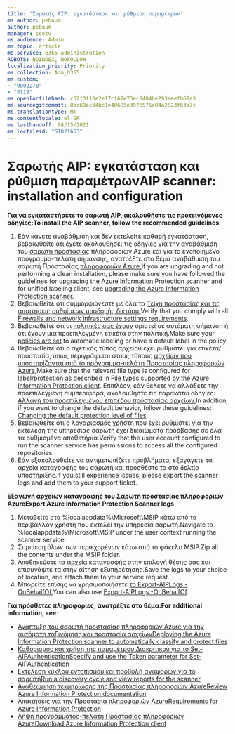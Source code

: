 ```yaml
---
title: 'Σαρωτής AIP: εγκατάσταση και ρύθμιση παραμέτρων'
ms.author: pebaum
author: pebaum
manager: scotv
ms.audience: Admin
ms.topic: article
ms.service: o365-administration
ROBOTS: NOINDEX, NOFOLLOW
localization_priority: Priority
ms.collection: Adm_O365
ms.custom:
- "9002278"
- "5119"
ms.openlocfilehash: c32f3f10e2e17cf67e73ec8404be293eeefb68a3
ms.sourcegitcommit: 8bc60ec34bc1e40685e3976576e04a2623f63a7c
ms.translationtype: MT
ms.contentlocale: el-GR
ms.lasthandoff: 04/15/2021
ms.locfileid: "51821663"
---
```

# <a name="aip-scanner-installation-and-configuration"></a><span data-ttu-id="7bccf-102">Σαρωτής AIP: εγκατάσταση και ρύθμιση παραμέτρων</span><span class="sxs-lookup"><span data-stu-id="7bccf-102">AIP scanner: installation and configuration</span></span>

<span data-ttu-id="7bccf-103">**Για να εγκαταστήσετε το σαρωτή AIP, ακολουθήστε τις προτεινόμενες οδηγίες:**</span><span class="sxs-lookup"><span data-stu-id="7bccf-103">**To install the AIP scanner, follow the recommended guidelines**:</span></span>

1. <span data-ttu-id="7bccf-104">Εάν κάνετε αναβάθμιση και δεν εκτελείτε καθαρή εγκατάσταση, βεβαιωθείτε ότι έχετε ακολουθήσει τις οδηγίες για την αναβάθμιση του [σαρωτή προστασίας](https://docs.microsoft.com/azure/information-protection/rms-client/client-admin-guide#upgrading-the-azure-information-protection-scanner) πληροφοριών Azure και για το ενοποιημένο πρόγραμμα-πελάτη σήμανσης, ανατρέξτε στο θέμα αναβάθμιση του σαρωτή Προστασίας [πληροφοριών Azure.](https://docs.microsoft.com/azure/information-protection/rms-client/clientv2-admin-guide#upgrading-the-azure-information-protection-scanner)</span><span class="sxs-lookup"><span data-stu-id="7bccf-104">If you are upgrading and not performing a clean installation, please make sure you have followed the guidelines for [upgrading the Azure Information Protection scanner](https://docs.microsoft.com/azure/information-protection/rms-client/client-admin-guide#upgrading-the-azure-information-protection-scanner) and for unified labeling client, see [upgrading the Azure Information Protection scanner](https://docs.microsoft.com/azure/information-protection/rms-client/clientv2-admin-guide#upgrading-the-azure-information-protection-scanner).</span></span>
2. <span data-ttu-id="7bccf-105">Βεβαιωθείτε ότι συμμορφώνεστε με όλα τα [Τείχη προστασίας και τις απαιτήσεις ρυθμίσεων υποδομής δικτύου.](https://docs.microsoft.com/azure/information-protection/requirements#firewalls-and-network-infrastructure)</span><span class="sxs-lookup"><span data-stu-id="7bccf-105">Verify that you comply with all [Firewalls and network infrastructure settings requirements](https://docs.microsoft.com/azure/information-protection/requirements#firewalls-and-network-infrastructure).</span></span>
3. <span data-ttu-id="7bccf-106">Βεβαιωθείτε ότι οι [πολιτικές σας έχουν](https://docs.microsoft.com/azure/information-protection/configure-policy) οριστεί σε αυτόματη σήμανση ή ότι έχουν μια προεπιλεγμένη ετικέτα στην πολιτική.</span><span class="sxs-lookup"><span data-stu-id="7bccf-106">Make sure your [policies are set](https://docs.microsoft.com/azure/information-protection/configure-policy) to automatic labeling or have a default label in the policy.</span></span>
4. <span data-ttu-id="7bccf-107">Βεβαιωθείτε ότι ο σχετικός τύπος αρχείου έχει ρυθμιστεί για ετικέτα/προστασία, όπως περιγράφεται στους τύπους [αρχείων που υποστηρίζονται από το πρόγραμμα-πελάτη Προστασίας πληροφοριών Azure.](https://docs.microsoft.com/azure/information-protection/rms-client/client-admin-guide-file-types#supported-file-types-for-classification-and-protection)</span><span class="sxs-lookup"><span data-stu-id="7bccf-107">Make sure that the relevant file type is configured for label/protection as described in [File types supported by the Azure Information Protection client](https://docs.microsoft.com/azure/information-protection/rms-client/client-admin-guide-file-types#supported-file-types-for-classification-and-protection).</span></span> <span data-ttu-id="7bccf-108">Επιπλέον, εάν θέλετε να αλλάξετε την προεπιλεγμένη συμπεριφορά, ακολουθήστε τις παρακάτω οδηγίες: [Αλλαγή του προεπιλεγμένου επιπέδου προστασίας αρχείων.](https://docs.microsoft.com/azure/information-protection/rms-client/client-admin-guide-file-types#changing-the-default-protection-level-of-files)</span><span class="sxs-lookup"><span data-stu-id="7bccf-108">In addition, if you want to change the default behavior, follow these guidelines: [Changing the default protection level of files](https://docs.microsoft.com/azure/information-protection/rms-client/client-admin-guide-file-types#changing-the-default-protection-level-of-files).</span></span>
5. <span data-ttu-id="7bccf-109">Βεβαιωθείτε ότι ο λογαριασμός χρήστη που έχει ρυθμιστεί για την εκτέλεση της υπηρεσίας σαρωτή έχει δικαιώματα πρόσβασης σε όλα τα ρυθμισμένα αποθετήρια.</span><span class="sxs-lookup"><span data-stu-id="7bccf-109">Verify that the user account configured to run the scanner service has permissions to access all the configured repositories.</span></span>
6. <span data-ttu-id="7bccf-110">Εάν εξακολουθείτε να αντιμετωπίζετε προβλήματα, εξαγάγετε τα αρχεία καταγραφής του σαρωτή και προσθέστε τα στο δελτίο υποστήριξης.</span><span class="sxs-lookup"><span data-stu-id="7bccf-110">If you still experience issues, please export the scanner logs and add them to your support ticket.</span></span>

<span data-ttu-id="7bccf-111">**Εξαγωγή αρχείων καταγραφής του Σαρωτή προστασίας πληροφοριών Azure**</span><span class="sxs-lookup"><span data-stu-id="7bccf-111">**Export Azure Information Protection Scanner logs**</span></span>

1. <span data-ttu-id="7bccf-112">Μεταβείτε στο %localappdata%\Microsoft\MSIP κάτω από το περιβάλλον χρήστη που εκτελεί την υπηρεσία σαρωτή.</span><span class="sxs-lookup"><span data-stu-id="7bccf-112">Navigate to %localappdata%\Microsoft\MSIP under the user context running the scanner service.</span></span>
2. <span data-ttu-id="7bccf-113">Συμπίεση όλων των περιεχομένων κάτω από το φάκελο MSIP.</span><span class="sxs-lookup"><span data-stu-id="7bccf-113">Zip all the contents under the MSIP folder.</span></span>
3. <span data-ttu-id="7bccf-114">Αποθηκεύστε τα αρχεία καταγραφής στην επιλογή θέσης σας και επισυνάψτε τα στην αίτηση εξυπηρέτησης.</span><span class="sxs-lookup"><span data-stu-id="7bccf-114">Save the logs to your choice of location, and attach them to your service request.</span></span>
4. <span data-ttu-id="7bccf-115">Μπορείτε επίσης να χρησιμοποιήσετε [το Export-AIPLogs -OnBehalfOf.](https://docs.microsoft.com/powershell/module/azureinformationprotection/export-aiplogs?view=azureipps)</span><span class="sxs-lookup"><span data-stu-id="7bccf-115">You can also use [Export-AIPLogs -OnBehalfOf](https://docs.microsoft.com/powershell/module/azureinformationprotection/export-aiplogs?view=azureipps).</span></span>

<span data-ttu-id="7bccf-116">**Για πρόσθετες πληροφορίες, ανατρέξτε στο θέμα:**</span><span class="sxs-lookup"><span data-stu-id="7bccf-116">**For additional information, see**:</span></span>
- [<span data-ttu-id="7bccf-117">Ανάπτυξη του σαρωτή προστασίας πληροφοριών Azure για την αυτόματη ταξινόμηση και προστασία αρχείων</span><span class="sxs-lookup"><span data-stu-id="7bccf-117">Deploying the Azure Information Protection scanner to automatically classify and protect files</span></span>](https://docs.microsoft.com/azure/information-protection/deploy-aip-scanner)
- [<span data-ttu-id="7bccf-118">Καθορισμός και χρήση της παραμέτρου Διακριτικού για το Set-AIPAuthentication</span><span class="sxs-lookup"><span data-stu-id="7bccf-118">Specify and use the Token parameter for Set-AIPAuthentication</span></span>](https://docs.microsoft.com/azure/information-protection/rms-client/client-admin-guide-powershell#specify-and-use-the-token-parameter-for-set-aipauthentication)
- [<span data-ttu-id="7bccf-119">Εκτέλεση κύκλου εντοπισμού και προβολή αναφορών για το σαρωτή</span><span class="sxs-lookup"><span data-stu-id="7bccf-119">Run a discovery cycle and view reports for the scanner</span></span>](https://docs.microsoft.com/azure/information-protection/deploy-aip-scanner#run-a-discovery-cycle-and-view-reports-for-the-scanner)
- [<span data-ttu-id="7bccf-120">Αναθεώρηση τεκμηρίωσης της Προστασίας πληροφοριών Azure</span><span class="sxs-lookup"><span data-stu-id="7bccf-120">Review Azure Information Protection documentation</span></span>](https://docs.microsoft.com/azure/information-protection/what-is-information-protection)
- [<span data-ttu-id="7bccf-121">Απαιτήσεις για την Προστασία πληροφοριών Azure</span><span class="sxs-lookup"><span data-stu-id="7bccf-121">Requirements for Azure Information Protection</span></span>](https://docs.microsoft.com/azure/information-protection/get-started/requirements)
- [<span data-ttu-id="7bccf-122">Λήψη προγράμματος-πελάτη Προστασίας πληροφοριών Azure</span><span class="sxs-lookup"><span data-stu-id="7bccf-122">Download Azure Information Protection client</span></span>](https://www.microsoft.com/download/details.aspx?id=53018)
